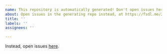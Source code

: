 ```yaml
---
name: This repository is automatically generated! Don't open issues here.
about: Open issues in the generating repo instead, at https://fsdl.me/2022-repo.
title: ''
labels: ''
assignees: ''

---
```


Instead, open issues [here](https://github.com/full-stack-deep-learning/fsdl-text-recognizer-2022).
